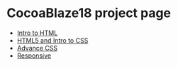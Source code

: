 # CocoaBlaze18 project page

<ul>
<li><a href="intro_HTML/index.html" target="_blank">Intro to HTML</a></li>
<li><a href="html5_to_css/index.html" target="_blank">HTML5 and Intro to CSS</a></li>
<li><a href="adv_css/index.html" target="_blank">Advance CSS</a></li>
<li><a href="responsive/index.html" target="_blank">Responsive</a></li>
</ul>
